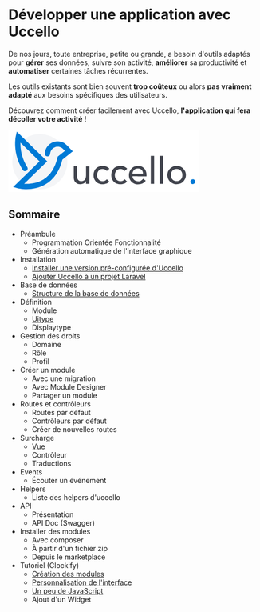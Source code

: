 # Développer une application avec Uccello

De nos jours, toute entreprise, petite ou grande, a besoin d'outils adaptés pour **gérer** ses données, suivre son activité, **améliorer** sa productivité et **automatiser** certaines tâches récurrentes.

Les outils existants sont bien souvent **trop coûteux** ou alors **pas vraiment adapté** aux besoins spécifiques des utilisateurs.

Découvrez comment créer facilement avec Uccello, **l'application qui fera décoller votre activité** !

![Logo Uccello](./assets/logo-uccello.png)

## Sommaire

- Préambule
  - Programmation Orientée Fonctionnalité
  - Génération automatique de l'interface graphique
- Installation
  - [Installer une version pré-configurée d'Uccello](./installation/installation-methods.md#installer-une-version-pré-configurée-duccello)
  - [Ajouter Uccello à un projet Laravel](./installation/installation-methods.md#ajouter-uccello-à-un-projet-laravel)
- Base de données
  - [Structure de la base de données](./database/structure.md)
- Définition
  - Module
  - [Uitype](./uitype/get-started.md)
  - Displaytype
- Gestion des droits
  - Domaine
  - Rôle
  - Profil
- Créer un module
  - Avec une migration
  - Avec Module Designer
  - Partager un module
- Routes et contrôleurs
  - Routes par défaut
  - Contrôleurs par défaut
  - Créer de nouvelles routes
- Surcharge
  - [Vue](./overriding/vue.md)
  - Contrôleur
  - Traductions
- Events
  - Écouter un événement
- Helpers
  - Liste des helpers d'uccello
- API
  - Présentation
  - API Doc (Swagger)
- Installer des modules
  - Avec composer
  - À partir d'un fichier zip
  - Depuis le marketplace
- Tutoriel (Clockify)
  - [Création des modules](./tutorial/clockify/get-started.md)
  - [Personnalisation de l'interface](./tutorial/clockify/custom-interface.md)
  - [Un peu de JavaScript](./tutorial/clockify/javascript.md)
  - Ajout d'un Widget

